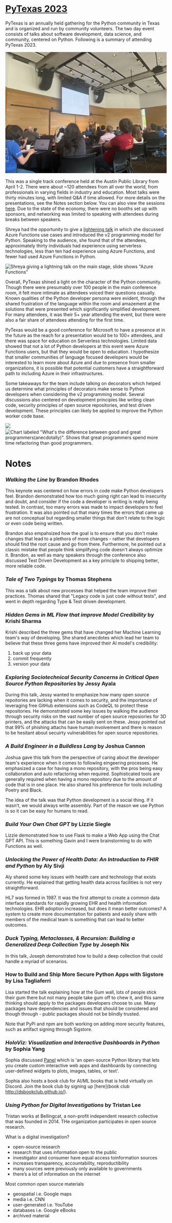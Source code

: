 # [PyTexas 2023](https://www.pytexas.org/)

PyTexas is an annually held gathering for the Python community in Texas and is organized and run by community volunteers. The two day event consists of talks about software development, data science, and community, centered on Python. Following is a summary of attending PyTexas 2023.

![Attendees facing the main stage](conference.png)

This was a single track conference held at the Austin Public Library from April 1-2. There were about ~120 attendees from all over the world, from professionals in varying fields in industry and education. Most talks were thirty minutes long, with limited Q&A if time allowed. For more details on the presentations, see the Notes section below. You can also view the sessions [here](https://www.youtube.com/playlist?list=PL0MRiRrXAvRhiru4h8fVF987v5tdLlr1X). Due to the state of the economy, there were no booths set up with sponsors, and networking was limited to speaking with attendees during breaks between speakers.

Shreya had the opportunity to give a [lightening talk](https://www.youtube.com/watch?v=Y_lfGon4iiE&list=PL0MRiRrXAvRhiru4h8fVF987v5tdLlr1X&t=715s) in which she discussed Azure Functions use cases and introduced the v2 programming model for Python. Speaking to the audience, she found that of the attendees, approximately thirty individuals had experience using serverless technologies, less than ten had experience using Azure Functions, and fewer had used Azure Functions in Python.

![Shreya giving a lightning talk on the main stage, slide shows "Azure Functions"](lightning_talk.png)

Overall, PyTexas shined a light on the character of the Python community. Though there were presumably over 100 people in the main conference room, it felt more intimate as attendees voiced their questions casually. Known qualities of the Python developer persona were evident, through the shared frustration of the language within the room and amazement at the solutions that were presented which significantly simplified development. For many attendees, it was their 5+ year attending the event, but there were also a fair share of attendees attending for the first time.

PyTexas would be a good conference for Microsoft to have a presence at in the future as the reach for a presentation would be to 100+ attendees, and there was space for education on Serverless technologies. Limited data showed that not a lot of Python developers at this event were Azure Functions users, but that they would be open to education. I hypothesize that smaller communities of language focused developers would be interested to learn more about Azure and due to presence from smaller organizations, it is possible that potential customers have a straightforward path to including Azure in their infrastructures.

Some takeaways for the team include talking on decorators which helped us determine what principles of decorators make sense to Python developers when considering the v2 programming model. Several discussions also centered on development principles like writing clean code, security principles of open source repositories, and test driven development. These principles can likely be applied to improve the Python worker code base.

![](quotes.png)
![Chart labeled "What's the difference between good and great programmers(anecdotally)". Shows that great programmers spend more time refactoring than good programmers.](chart.png)

# Notes

### _Walking the Line_ by Brandon Rhodes

This keynote was centered on how errors in code make Python developers feel. Brandon demonstrated how too much going right can lead to insecurity and doubt, and consider if the code a developer is writing is really being tested. In contrast, too many errors was made to impact developers to feel frustration. It was also pointed out that many times the errors that came up are not conceptual but regarding smaller things that don't relate to the logic or even code being written.

Brandon also empahsized how the goal is to ensure that you don't make changes that lead to a plethora of more changes - rather that developers should find the root cause and go from there. Furthermore, he pointed out a classic mistake that people think simplifying code doesn't always optimize it. Brandon, as well as many speakers through the conference also discussed Test Driven Development as a key principle to shipping better, more reliable code.

### _Tale of Two Typings_ by Thomas Stephens

This was a talk about new processes that helped the team improve their practices. Thomas shared that "Legacy code is just code without tests", and went in depth regarding Type & Test driven development.

### _Hidden Gems in ML Flow that improve Model Credibility_ by Krishi Sharma

Krishi described the three gems that have changed her Machine Learning team's way of developing. She shared anecdotes which lead her team to believe that these three gems have improved their AI model's credibility:
1. back up your data
2. commit frequently
3. version your data

### _Exploring Sociotechnical Security Concerns in Critical Open Source Python Repositories_ by Jessy Ayala

During this talk, Jessy wanted to emphasize how many open source repoitories are lacking when it comes to security, and the importance of leveraging free GitHub extensions such as CodeQL to protect these repositories. He demonstrated some key issues by walking the audience through security risks on the vast number of open source reposiories for 3D printers, and the attacks that can be easily sent on these. Jessy pointed out that 99% of phishing attachs have human involvement and there is reason to be hesitant about secuirty vulnerabilities for open source repositories. 

### _A Build Engineer in a Buildless Lang_ by Joshua Cannon

Joshua gave this talk from the perspective of caring about the developer team's experience when it comes to following eingeering processes. He emphasized a case for having a mono repository, with the pros being easy collaboration and auto refactoring when required. Sophisticated tools are generally required when having a mono repository due to the amount of code that is in one place. He also shared his preference for tools including Poetry and Black. 

The idea of the talk was that Python development is a social thing. If it wasn’t, we would always write assembly. Part of the reason we use Python is so it can be easy for humans to read.

### _Build Your Own Chat GPT_ by Lizzie Siegle

Lizzie demonstrated how to use Flask to make a Web App using the Chat GPT API. This is something Gavin and I were brainstorming to do with Functions as well.

### _Unlocking the Power of Health Data: An Introduction to FHIR and Python_ by Aly Sivji

Aly shared some key issues with health care and technology that exists currently. He explained that getting health data across facilities is not very straightforward.

HL7 was formed in 1987. It was the first attempt to create a common data interface standards for rapidly growing EHR and health information technologies.
EHR adoption increased, but does it mean better outcomes? A system to create more documentation for patients and easily share with members of the medical team is something that can lead to better outcomes.

### _Duck Typing, Metaclasses, & Recursion: Building a Generalized Deep Collection Type_ by Joseph Nix

In this talk, Joseph demonstrated how to build a deep collection that could handle a myriad of scenarios.

### How to Build and Ship More Secure Python Apps with Sigstore by Lisa Tagliaferri

Lisa started the talk explaining how at the Gum wall, lots of people stick their gum there but not many people take gum off to chew it, and this same thinking should apply to the packages developers choose to use. Many packages have dependencies and issues that should be considered and though through - public packages should not be blindly trusted.

Note that PyPi and npm are both working on adding more security features, such as artifact signing through Sigstore.

### _HoloViz: Visualization and Interactive Dashboards in Python_ by Sophia Yang

Sophia discussed [Panel](https://panel.holoviz.org/) which is 'an open-source Python library that lets you create custom interactive web apps and dashboards by connecting user-defined widgets to plots, images, tables, or text'.

Sophia also hosts a book club for AI/ML books that is held virtually on Discord. Join the book club by signing up [here](book club http://dsbookclub.github.io/).

### _Using Python for Digital Investigations_ by Tristan Lee

Tristan works at Bellingcat, a non-profit independent research collective that was founded in 2014. THe organization participates in open source research.

What is a digital investigation?

* open-source research
* research that uses information open to the public
* investigator and consumer have equal access toinformation sources
* increases transparency, accountability, reproductibility
* many sources were previously only available to governments
* there’s a lot of information on the internet

Most common open source materials
* geospatial i.e. Google maps
* media i.e. CNN
* user-generated i.e. YouTube
* databases i.e. Google eBooks
* archived material
